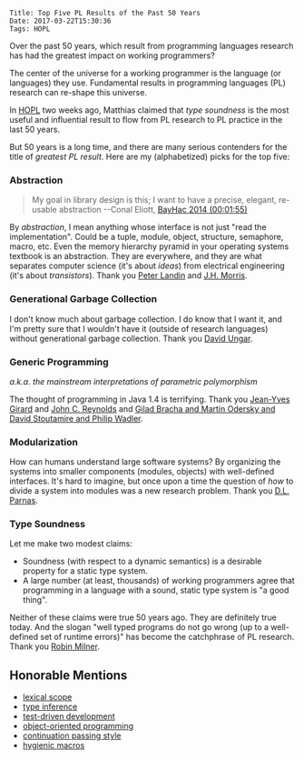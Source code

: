     Title: Top Five PL Results of the Past 50 Years
    Date: 2017-03-22T15:30:36
    Tags: HOPL

Over the past 50 years, which result from programming languages research
has had the greatest impact on working programmers?

<!-- more -->

The center of the universe for a working programmer is the language
(or languages) they use. Fundamental results in programming languages (PL)
research can re-shape this universe.

In [HOPL](http://www.ccs.neu.edu/home/matthias/7480-s17/index.html) two weeks ago,
Matthias claimed that _type soundness_ is the most useful
and influential result to flow from PL research to PL practice in the last 50
years.

But 50 years is a long time, and there are many serious contenders for the
title of _greatest PL result_. Here are my (alphabetized) picks for the top five:


### Abstraction

> My goal in library design is this; I want to have a precise, elegant,
> re-usable abstraction --Conal Eliott, [BayHac 2014 (00:01:55)](https://www.youtube.com/watch?v=zzCrZEil9iI)

By _abstraction_, I mean anything whose interface is not just "read the implementation".
Could be a tuple, module, object, structure, semaphore, macro, etc.
Even the memory hierarchy pyramid in your operating systems textbook is an
abstraction.
They are everywhere, and they are what separates computer science (it's about
_ideas_) from electrical engineering (it's about _transistors_).
Thank you [Peter Landin](/img/l-plp-1965.pdf) and [J.H. Morris](/img/m-thesis-1969.pdf).


### Generational Garbage Collection

I don't know much about garbage collection.
I do know that I want it, and I'm pretty sure that I wouldn't have it (outside
of research languages) without generational garbage collection.
Thank you [David Ungar](/img/u-sde-1984.pdf).


### Generic Programming

_a.k.a. the mainstream interpretations of parametric polymorphism_

The thought of programming in Java 1.4 is terrifying.
Thank you [Jean-Yves Girard](/img/g-thesis-1972.pdf)
and [John C. Reynolds](/img/r-cp-1974.pdf)
and [Gilad Bracha and Martin Odersky and David Stoutamire and Philip Wadler](http://homepages.inf.ed.ac.uk/wadler/gj/).


### Modularization

How can humans understand large software systems?
By organizing the systems into smaller components (modules, objects) with
well-defined interfaces.
It's hard to imagine, but once upon a time the question of _how_ to divide
a system into modules was a new research problem.
Thank you [D.L. Parnas](/img/p-tr-1971.pdf).


### Type Soundness

Let me make two modest claims:

- Soundness (with respect to a dynamic semantics) is a desirable property for a static type system.
- A large number (at least, thousands) of working programmers agree that programming in a language with a sound, static type system is "a good thing".

Neither of these claims were true 50 years ago.
They are definitely true today.
And the slogan "well typed programs do not go wrong (up to a well-defined set of runtime errors)" has become the catchphrase of PL research.
Thank you [Robin Milner](/img/m-jcss-1978.pdf).


## Honorable Mentions

- [lexical scope](http://www.paulgraham.com/thist.html)
- [type inference](/img/d-thesis-1984.pdf)
- [test-driven development](https://www.quora.com/Why-does-Kent-Beck-refer-to-the-rediscovery-of-test-driven-development)
- [object-oriented programming](https://en.wikipedia.org/wiki/Simula)
- [continuation passing style](/img/ss-tr-1975.pdf)
- [hygienic macros](/img/kffd-tr-1986.pdf)

